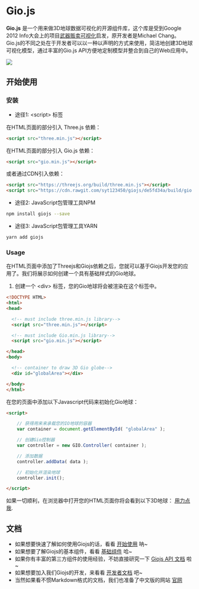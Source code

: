 # Gio.js
**Gio.js** 是一个用来做3D地球数据可视化的开源组件库，这个库是受到Google 2012 Info大会上的项目[武器贩卖可视化](http://armsglobe.chromeexperiments.com/)启发，原开发者是Michael Chang。Gio.js的不同之处在于开发者可以以一种以声明的方式来使用，简洁地创建3D地球可视化模型，通过丰富的Gio.js API方便地定制模型并整合到自己的Web应用中。

<!-- [START screenshot] -->
<p>
  <a href="https://github.com/syt123450/Gio.js/blob/master/assets/readme/Gio.png"><img src="https://github.com/syt123450/Gio.js/blob/master/assets/readme/Gio.png"/></a>
</p>
<!-- [END screenshot] -->

<!-- [START getstarted] -->
## 开始使用

### 安装

- 途径1: \<script\> 标签

在HTML页面的部分引入 Three.js 依赖：
```html
<script src="three.min.js"></script>
```
在HTML页面的部分引入 Gio.js 依赖：
```html
<script src="gio.min.js"></script>
```
或者通过CDN引入依赖：
```html
<script src="https://threejs.org/build/three.min.js"></script>
<script src="https://cdn.rawgit.com/syt123450/giojs/de5fd34a/build/gio.min.js"></script>
```

- 途径2: JavaScript包管理工具NPM
```bash
npm install giojs --save
```

- 途径3: JavaScript包管理工具YARN
```bash
yarn add giojs
```
### Usage

在HTML页面中添加了Threejs和Giojs依赖之后，您就可以基于Giojs开发您的应用了。我们将展示如何创建一个具有基础样式的Gio地球。

1. 创建一个 \<div\> 标签，您的Gio地球将会被渲染在这个标签中。

```html
<!DOCTYPE HTML>
<html>
<head>

  <!-- must include three.min.js library-->
  <script src="three.min.js"></script>

  <!-- must include Gio.min.js library-->
  <script src="gio.min.js"></script>

</head>
<body>

  <!-- container to draw 3D Gio globe-->
  <div id="globalArea"></div>

</body>
</html>

```
在您的页面中添加以下Javascript代码来初始化Gio地球：

```html
<script>

    // 获得用来来承载您的IO地球的容器
    var container = document.getElementById( "globalArea" );

    // 创建Gio控制器
    var controller = new GIO.Controller( container );

    // 添加数据
    controller.addData( data );

    // 初始化并渲染地球
    controller.init();

</script>
```
如果一切顺利，在浏览器中打开您的HTML页面你将会看到以下3D地球： [用力点我](http://giojs.org/examples/00_hello_world(simplest).html).

<!-- [END getstarted] -->

<!-- [START documentation] -->

## 文档

- 如果想要快速了解如何使用Giojs的话，看看 [开始使用](https://github.com/syt123450/Gio.js/blob/master/docs/en/Getting%20Started.md) 呐~
- 如果想要了解Giojs的基本组件，看看 [基础组件](https://github.com/syt123450/Gio.js/blob/master/docs/en/Basic%20Elements.md) 哈~
- 如果你有丰富的第三方组件的使用经验，不妨直接研究一下 [Giojs API 文档](https://github.com/syt123450/Gio.js/blob/master/docs/en/APIs.md) 啦~
- 如果想要加入我们Giojs的开发，来看看 [开发者文档](https://github.com/syt123450/Gio.js/blob/master/docs/en/Developer%20Guide.md) 吧~
- 当然如果看不惯Markdown格式的文档，我们也准备了中文版的网站 [官网](http://giojs.org/index_zh.html)
<!-- [END documentation] -->


[screenshot-url]: http://via.placeholder.com/400x300